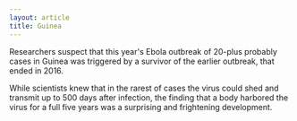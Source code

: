 ```yaml
---
layout: article
title: Guinea
---
```

Researchers suspect that this year's Ebola outbreak of 20-plus probably cases in Guinea was triggered by a survivor of the earlier outbreak, that ended in 2016.

While scientists knew that in the rarest of cases the virus could shed and transmit up to 500 days after infection, the finding that a body harbored the virus for a full five years was a surprising and frightening development.